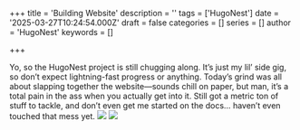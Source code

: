 +++
title = 'Building Website'
description = ''
tags = ['HugoNest']
date = '2025-03-27T10:24:54.000Z'
draft = false
categories = []
series = []
author = 'HugoNest'
keywords = []

+++

Yo, so the HugoNest project is still chugging along. It’s just my lil’ side gig, so don’t expect lightning-fast progress or anything. Today’s grind was all about slapping together the website—sounds chill on paper, but man, it’s a total pain in the ass when you actually get into it. Still got a metric ton of stuff to tackle, and don’t even get me started on the docs… haven’t even touched that mess yet.
![](2025-03-27-154825_1597x1967_scrot.png)
![](2025-03-27-154854_1575x1961_scrot.png)
